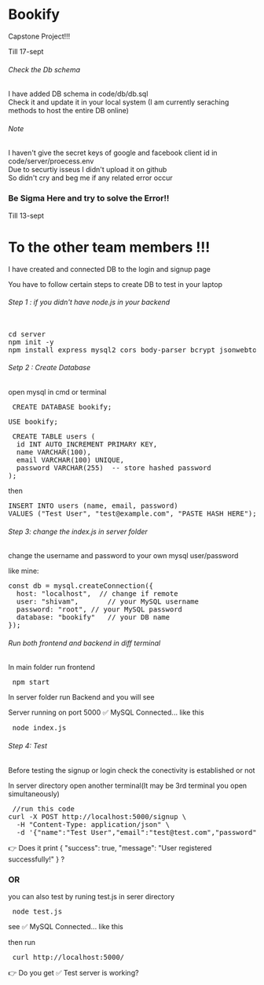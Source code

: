 # Bookify
Capstone Project!!!
<br>
<p> Till 17-sept</p>
<h6> Check the Db schema</h6>
<p>I have added DB schema in code/db/db.sql 
<br>
Check it and update it in your local system (I am currently seraching methods to host the entire DB online)</p>
<h6>Note</h6>
<p>I haven't give the secret keys of google and facebook client id in code/server/proecess.env 
<br> Due to securtiy isseus I didn't upload it on github <br>
  So didn't cry and beg me if any related error occur <H3>Be Sigma Here and try to solve the Error!!</H3></p>

<p> Till 13-sept</p>
<h1>To the other team members !!! </h1>
<p> I have created and connected DB to the login and signup page </p>
<p> You have to follow certain steps to create DB to test in your laptop</p>

<h6>Step 1 : if you didn't have node.js in your backend  </h6>
<pre> 
cd server
npm init -y
npm install express mysql2 cors body-parser bcrypt jsonwebtoken
</pre>

<h6> Setp 2 : Create Database</h6>
<p>open mysql in cmd or terminal </p>

<pre> CREATE DATABASE bookify;</pre>
<pre>USE bookify;</pre>
<pre> CREATE TABLE users (
  id INT AUTO_INCREMENT PRIMARY KEY,
  name VARCHAR(100),
  email VARCHAR(100) UNIQUE,
  password VARCHAR(255)  -- store hashed password
);</pre>
<p> then</p>

<pre>INSERT INTO users (name, email, password)
VALUES ("Test User", "test@example.com", "PASTE_HASH_HERE");
</pre>



<h6> Step 3: change the index.js in server folder </h6>
<p>change the username and password to your own mysql user/password </p>
like mine: 
<pre>const db = mysql.createConnection({
  host: "localhost",  // change if remote
  user: "shivam",       // your MySQL username
  password: "root", // your MySQL password
  database: "bookify"   // your DB name
});</pre>


<h6> Run both frontend and backend in diff terminal</h6>

<p> In main folder run frontend</p>
<pre> npm start</pre>

<p> In server folder run Backend and you will see 

Server running on port 5000
✅ MySQL Connected...
like this</p>
<pre> node index.js</pre>

<h6> Step 4: Test </h6>
<p> Before testing the signup or login check the conectivity is established or not</p>
<p>In server directory open another terminal(It may be 3rd terminal you open simultaneously)</p>
<pre> //run this code 
curl -X POST http://localhost:5000/signup \
  -H "Content-Type: application/json" \
  -d '{"name":"Test User","email":"test@test.com","password":"123456"}'
</pre>

<p>👉 Does it print { "success": true, "message": "User registered successfully!" } ?</p>

<h3> OR</h3>
<p>you can also test by runing test.js in serer directory</p>
<pre> node test.js</pre>
<p>see ✅ MySQL Connected... like this</p>
<p> then run </p>
<pre> curl http://localhost:5000/
</pre>
<p>👉 Do you get ✅ Test server is working?</p>
